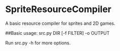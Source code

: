 # SpriteResourceCompiler
A basic resource compiler for sprites and 2D games.

##Basic usage:
  src.py DIR [-f FILTER] -o OUTPUT

Run src.py -h for more options.
